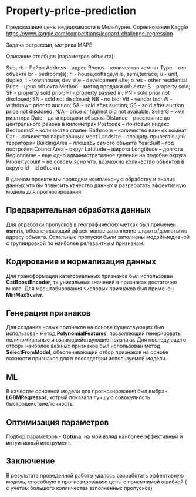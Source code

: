 # Property-price-prediction
Предсказание цены недвижимости в Мельбурне. 
Соревнования Kaggle https://www.kaggle.com/competitions/leopard-challenge-regression

Задача регрессии, метрика MAPE.

Описание столбцов (параметров объекта):

Suburb – Район
Address – адрес
Rooms – количество комнат
Type – тип объекта
    br - bedroom(s);
    h - house,cottage,villa, semi,terrace;
    u - unit, duplex;
    t - townhouse;
    dev site - development site;
    o res - other residential.
Price – цена объекта
Method – метод продажи объекта:
    S - property sold;
    SP - property sold prior;
    PI - property passed in;
    PN - sold prior not disclosed;
    SN - sold not disclosed;
    NB - no bid;
    VB - vendor bid;
    W - withdrawn prior to auction;
    SA - sold after auction;
    SS - sold after auction price not disclosed.
    N/A - price or highest bid not available.
SellerG – имя риэлтора
Date – дата продажи объекта
Distance – расстояние до центрального района в километрах
Postcode – почтовый индекс
Bedrooms2 – количество спален
Bathroom – количество ванных комнат
Car – количество парковочных мест
Landsize – площадь прилегающей территории
BuildingArea – площадь самого объекта
YearBuilt – год постройки
CouncilArea – округ
Lattitude – широта
Longtitude – долгота
Regionname – еще одно административное деление на подобие округа
Propertycount – не совсем ясно что, возможно количество объектов в округе
id – id объекта

В данном проекте мы проводим комплексную обработку и анализ данных что бы повысить качество данных и разработать эффективную модель для прогнозирования.

## Предварительная обработка данных

Для обработки пропусков в географических метках был применен  **osmnx**, обеспечивающий  эффективное заполнение широты/долготы по адресу объекта. Остальные пропуски были заполнены модой/медианой с групиировкой по наиболее релевантным признакам.

## Кодирование и нормализация данных

Для трансформации категориальных признаков был использован  **CatBoostEncoder**, тк уникальных значений в признаках достаточно много. Для масштабирования числовых признаков был применен **MinMaxScaler**.

## Генерация признаков

Для создания новых признаков на основе существующих был использован метод **PolynomialFeatures**, позволяющий генерировать полиномиальные и взаимодействующие признаки.
Для последующего  отбора наиболее важных признаков был использован метод **SelectFromModel**, обеспечивающий отбор признаков на основе важности признаков для в последствии используемой модели.

## ML

В качестве основной модели для прогнозирования был выбран **LGBMRegressor**, котрый показала лучшую совокупность быстродействие/точность.

## Оптимизация параметров

Подбор параметров - **Optuna**, на мой взляд наиболее эффективный и интуитивный инструмент. 

## Заключение

В результате проведенной работы удалось разработать эффективную модель, способную к прогнозированию цены с приемлимой ошибкой ( с учетом большого колличества заполненных пропусков)

